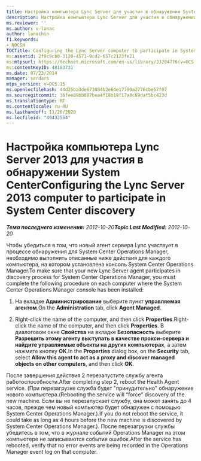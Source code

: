 ```yaml
---
title: Настройка компьютера Lync Server для участия в обнаружении System Center
description: Настройка компьютера Lync Server для участия в обнаружении System Center.
ms.reviewer: ''
ms.author: v-lanac
author: lanachin
f1.keywords:
- NOCSH
TOCTitle: Configuring the Lync Server computer to participate in System Center discovery
ms:assetid: 2f9c9cb0-3120-4571-9cd2-657c2123fe21
ms:mtpsurl: https://technet.microsoft.com/en-us/library/JJ204776(v=OCS.15)
ms:contentKeyID: 48183731
ms.date: 07/23/2014
manager: serdars
mtps_version: v=OCS.15
ms.openlocfilehash: 44d25ba3de673084b2e64e17790a2776cbe57f07
ms.sourcegitcommit: 36fee89bb887bea4f18b19f17a8c69daf5bc423d
ms.translationtype: MT
ms.contentlocale: ru-RU
ms.lasthandoff: 11/26/2020
ms.locfileid: "49432564"
---
```

# <a name="configuring-the-lync-server-2013-computer-to-participate-in-system-center-discovery"></a><span data-ttu-id="a9d57-103">Настройка компьютера Lync Server 2013 для участия в обнаружении System Center</span><span class="sxs-lookup"><span data-stu-id="a9d57-103">Configuring the Lync Server 2013 computer to participate in System Center discovery</span></span>

<div data-xmlns="http://www.w3.org/1999/xhtml">

<div class="topic" data-xmlns="http://www.w3.org/1999/xhtml" data-msxsl="urn:schemas-microsoft-com:xslt" data-cs="https://msdn.microsoft.com/">

<div data-asp="https://msdn2.microsoft.com/asp">



</div>

<div id="mainSection">

<div id="mainBody"><span data-ttu-id="a9d57-104">

<span> </span></span><span class="sxs-lookup"><span data-stu-id="a9d57-104">

<span> </span></span></span>

<span data-ttu-id="a9d57-105">_**Тема последнего изменения:** 2012-10-20_</span><span class="sxs-lookup"><span data-stu-id="a9d57-105">_**Topic Last Modified:** 2012-10-20_</span></span>

<span data-ttu-id="a9d57-106">Чтобы убедиться в том, что новый агент сервера Lync участвует в процессе обнаружения для System Center Operations Manager, необходимо выполнить описанные ниже действия для каждого компьютера, на котором установлена консоль System Center Operations Manager.</span><span class="sxs-lookup"><span data-stu-id="a9d57-106">To make sure that your new Lync Server agent participates in discovery process for System Center Operations Manager, you must complete the following procedure on each computer where the System Center Operations Manager console has been installed:</span></span>

1.  <span data-ttu-id="a9d57-107">На вкладке **Администрирование** выберите пункт **управляемая агентом**.</span><span class="sxs-lookup"><span data-stu-id="a9d57-107">On the **Administration** tab, click **Agent Managed**.</span></span>

2.  <span data-ttu-id="a9d57-108">Right-click the name of the computer, and then click **Properties**.</span><span class="sxs-lookup"><span data-stu-id="a9d57-108">Right-click the name of the computer, and then click **Properties**.</span></span> <span data-ttu-id="a9d57-109">В диалоговом окне **Свойства** на вкладке **Безопасность** выберите **Разрешить этому агенту выступать в качестве прокси-сервера и найдите управляемые объекты на других компьютерах**, а затем нажмите кнопку **ОК**.</span><span class="sxs-lookup"><span data-stu-id="a9d57-109">In the **Properties** dialog box, on the **Security** tab, select **Allow this agent to act as a proxy and discover managed objects on other computers**, and then click **OK**.</span></span>

<span data-ttu-id="a9d57-110">После завершения действия 2 перезапустите службу агента работоспособности.</span><span class="sxs-lookup"><span data-stu-id="a9d57-110">After completing step 2, reboot the Health Agent service.</span></span> <span data-ttu-id="a9d57-111">(При перезагрузке служба будет "принудительно" обнаружение нового компьютера.</span><span class="sxs-lookup"><span data-stu-id="a9d57-111">(Rebooting the service will “force” discovery of the new machine.</span></span> <span data-ttu-id="a9d57-112">Если вы не перезапускает службу, она может занять до 4 часов, прежде чем новый компьютер будет обнаружен с помощью System Center Operations Manager.).</span><span class="sxs-lookup"><span data-stu-id="a9d57-112">If you do not reboot the service, it could take as long as 4 hours before the new machine is discovered by System Center Operations Manager.).</span></span> <span data-ttu-id="a9d57-113">После перезагрузки службы убедитесь в том, что в журнале событий Operations Manager на этом компьютере не записываются события ошибок.</span><span class="sxs-lookup"><span data-stu-id="a9d57-113">After the service has rebooted, verify that no error events are being recorded in the Operations Manager event log on that computer.</span></span>

<span data-ttu-id="a9d57-114"></div>

<span> </span>

</div>

</div>

</span><span class="sxs-lookup"><span data-stu-id="a9d57-114"></div>

<span> </span>

</div>

</div>

</span></span></div>

